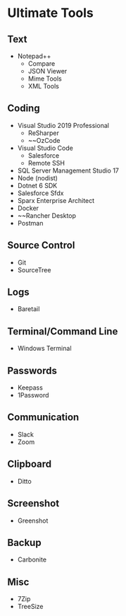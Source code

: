 Ultimate Tools
==

## Text

* Notepad++
  * Compare
  * JSON Viewer
  * Mime Tools
  * XML Tools

## Coding

* Visual Studio 2019 Professional
  * ReSharper
  * ~~OzCode
* Visual Studio Code
  * Salesforce
  * Remote SSH
* SQL Server Management Studio 17
* Node (nodist)
* Dotnet 6 SDK
* Salesforce Sfdx
* Sparx Enterprise Architect
* Docker
* ~~Rancher Desktop
* Postman
 
## Source Control

* Git
* SourceTree

## Logs

* Baretail


## Terminal/Command Line

* Windows Terminal

## Passwords

* Keepass
* 1Password

## Communication

* Slack
* Zoom

## Clipboard

* Ditto

## Screenshot

* Greenshot

## Backup

* Carbonite

## Misc

* 7Zip
* TreeSize
